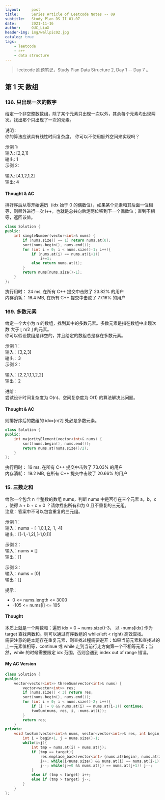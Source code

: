```yaml
---
layout:     post
title:      Series Article of Leetcode Notes -- 09
subtitle:   Study Plan DS II 01-07      
date:       2021-11-16
author:     OUC_LiuX
header-img: img/wallpic02.jpg
catalog: true
tags:
    - leetcode      
    - c++      
    - data structure      
---     
```


> leetcode 刷题笔记，Study Plan Data Structure 2, Day 1 -- Day 7 。         

## 第 1 天 数组           

### 136. 只出现一次的数字
给定一个非空整数数组，除了某个元素只出现一次以外，其余每个元素均出现两次。找出那个只出现了一次的元素。        

说明：         
你的算法应该具有线性时间复杂度。 你可以不使用额外空间来实现吗？          

示例 1:       
输入: [2,2,1]       
输出: 1           
示例 2:         

输入: [4,1,2,1,2]         
输出: 4          

#### Thought & AC          
排好序后从零开始遍历（idx 始于 0 的偶数位），如果某个元素和其后面一位相等，则额外进行一次 i++，也就是总共向后走两位移到下一个偶数位；直到不相等，返回该值。       
```c++        
class Solution {
public:
    int singleNumber(vector<int>& nums) {
        if (nums.size() == 1) return nums.at(0);
        sort(nums.begin(), nums.end());
        for (int i = 0; i < nums.size()-1; i++){
            if (nums.at(i) == nums.at(i+1))
                i+=1;
            else return nums.at(i);
        }
        return nums[nums.size()-1];
    }
};
```        
执行用时： 24 ms, 在所有 C++ 提交中击败了 23.82% 的用户          
内存消耗： 16.4 MB, 在所有 C++ 提交中击败了 77.16% 的用户       

### 169. 多数元素     
给定一个大小为 n 的数组，找到其中的多数元素。多数元素是指在数组中出现次数 大于 ⌊ n/2 ⌋ 的元素。      
你可以假设数组是非空的，并且给定的数组总是存在多数元素。       

示例 1：       
输入：[3,2,3]      
输出：3      
示例 2：      

输入：[2,2,1,1,1,2,2]      
输出：2      

进阶：         
尝试设计时间复杂度为 O(n)、空间复杂度为 O(1) 的算法解决此问题。        

#### Thought & AC           
则排好序后的数组的 idx=[n/2] 处必是多数元素。          
```c++         
class Solution {
public:
    int majorityElement(vector<int>& nums) {
        sort(nums.begin(), nums.end());
        return nums.at(nums.size()/2);
    }
};
```        
执行用时： 16 ms, 在所有 C++ 提交中击败了 73.03% 的用户      
内存消耗： 19.2 MB, 在所有 C++ 提交中击败了 20.66% 的用户        

### 15. 三数之和        
给你一个包含 n 个整数的数组 nums，判断 nums 中是否存在三个元素 a，b，c ，使得 a + b + c = 0 ？请你找出所有和为 0 且不重复的三元组。        
注意：答案中不可以包含重复的三元组。      

示例 1：       
输入：nums = [-1,0,1,2,-1,-4]         
输出：[[-1,-1,2],[-1,0,1]]    

示例 2：       
输入：nums = []       
输出：[]       

示例 3：       
输入：nums = [0]       
输出：[]       
 
提示：        
* 0 <= nums.length <= 3000        
* -105 <= nums[i] <= 105

#### Thought         
本质上就是一个两数和：遍历 idx = 0 ~ nums.size()-3， 以 -nums[idx] 作为 target 查找两数和。则可以通过有序数组的 while(left < right) 高效查找。       
需要注意的是本题存在重复元素，则查找过程需要避开：如果当前元素和查找过的上一元素值相等，continue  或 while 走到当前行走方向第一个不相等元素；当然，while 的时候需要限定 idx 范围，否则会遇到 index out of range 错误。           

#### My AC Version         
```c++    
class Solution {
public:
    vector<vector<int>> threeSum(vector<int>& nums) {
        vector<vector<int>> res;
        if (nums.size() < 3) return res;
        sort(nums.begin(), nums.end());
        for (int i = 0; i < nums.size()-2; i++){
            if (i != 0 && nums.at(i) == nums.at(i-1)) continue;
            twoSum(nums, res, i, -nums.at(i));
        }
        return res;
    }
private:
    void twoSum(vector<int>& nums, vector<vector<int>>& res, int begin, int target){
        int i = begin+1, j = nums.size()-1;
        while(i<j){
            int tmp = nums.at(i) + nums.at(j);
            if (tmp == target){
                res.emplace_back(vector<int> {nums.at(begin), nums.at(i), nums.at(j)});
                i++; while(i<nums.size() && nums.at(i) == nums.at(i-1)) i++;
                j--; while(j>=0 && nums.at(j) == nums.at(j+1)) j--;
            }
            else if (tmp < target) i++;
            else if (tmp > target) j--;
        }
    }
};
```